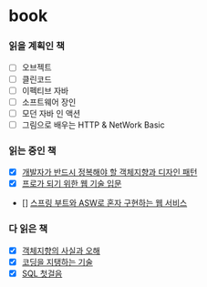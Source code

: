 # book
### 읽을 계획인 책
- [ ] 오브젝트
- [ ] 클린코드
- [ ] 이펙티브 자바
- [ ] 소프트웨어 장인
- [ ] 모던 자바 인 액션
- [ ] 그림으로 배우는 HTTP & NetWork Basic

### 읽는 중인 책
- [x] [개발자가 반드시 정복해야 할 객체지향과 디자인 패턴](https://github.com/pjy1368/book/tree/main/%EA%B0%9C%EB%B0%9C%EC%9E%90%EA%B0%80%20%EB%B0%98%EB%93%9C%EC%8B%9C%20%EC%A0%95%EB%B3%B5%ED%95%B4%EC%95%BC%20%ED%95%A0%20%EA%B0%9D%EC%B2%B4%20%EC%A7%80%ED%96%A5%EA%B3%BC%20%EB%94%94%EC%9E%90%EC%9D%B8%20%ED%8C%A8%ED%84%B4)
- [x] [프로가 되기 위한 웹 기술 입문](https://github.com/pjy1368/book/tree/main/%ED%94%84%EB%A1%9C%EA%B0%80%20%EB%90%98%EA%B8%B0%20%EC%9C%84%ED%95%9C%20%EC%9B%B9%20%EA%B8%B0%EC%88%A0%20%EC%9E%85%EB%AC%B8)
- [] [스프링 부트와 ASW로 혼자 구현하는 웹 서비스](https://github.com/pjy1368/spring-jojoldu-practice)

### 다 읽은 책
- [x] [객체지향의 사실과 오해](https://github.com/pjy1368/book/tree/main/%EA%B0%9D%EC%B2%B4%EC%A7%80%ED%96%A5%EC%9D%98%20%EC%82%AC%EC%8B%A4%EA%B3%BC%20%EC%98%A4%ED%95%B4)
- [x] [코딩을 지탱하는 기술](https://github.com/pjy1368/book/tree/main/%EC%BD%94%EB%94%A9%EC%9D%84%20%EC%A7%80%ED%83%B1%ED%95%98%EB%8A%94%20%EA%B8%B0%EC%88%A0)
- [x] [SQL 첫걸음](https://github.com/pjy1368/book/tree/main/SQL%20%EC%B2%AB%EA%B1%B8%EC%9D%8C) 
